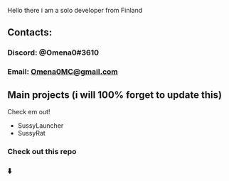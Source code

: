 Hello there i am a solo developer from Finland

## Contacts:

### Discord: @Omena0#3610
### Email: Omena0MC@gmail.com

## Main projects (i will 100% forget to update this)
Check em out!
- SussyLauncher
- SussyRat

### Check out this repo
### ⬇️
